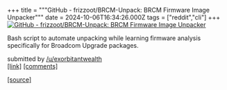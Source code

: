 +++
title = """GitHub - frizzoot/BRCM-Unpack: BRCM Firmware Image Unpacker"""
date = 2024-10-06T16:34:26.000Z
tags = ["reddit","cli"]
+++
[![GitHub - frizzoot/BRCM-Unpack: BRCM Firmware Image Unpacker](https://external-preview.redd.it/Db36h_eIHr8BisTHXERnT_RHCTGkXvK8gZ5q4aHr-kA.jpg?width=640&crop=smart&auto=webp&s=c05cbb998a4e34c313313a892db3a6c36607b8d3 "GitHub - frizzoot/BRCM-Unpack: BRCM Firmware Image Unpacker")](https://www.reddit.com/r/commandline/comments/1fxkl6c/github_frizzootbrcmunpack_brcm_firmware_image/)

Bash script to automate unpacking while learning firmware analysis specifically for Broadcom Upgrade packages.

submitted by [/u/exorbitantwealth](https://www.reddit.com/user/exorbitantwealth)  
[\[link\]](https://github.com/frizzoot/BRCM-Unpack) [\[comments\]](https://www.reddit.com/r/commandline/comments/1fxkl6c/github_frizzootbrcmunpack_brcm_firmware_image/)

[[source]](https://www.reddit.com/r/commandline/comments/1fxkl6c/github_frizzootbrcmunpack_brcm_firmware_image/)
